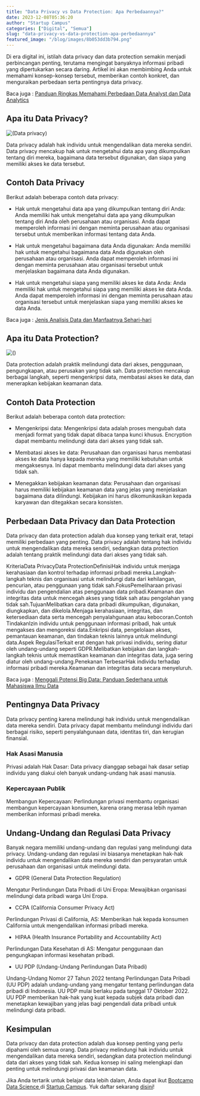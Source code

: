 ```yaml
---
title: "Data Privacy vs Data Protection: Apa Perbedaannya?"
date: 2023-12-08T05:36:20
author: "Startup Campus"
categories: ["Digital", "Semua"]
slug: "data-privacy-vs-data-protection-apa-perbedaannya"
featured_image: "/blog/images/8b053dd3b794.png"
---
```


Di era digital ini, istilah data privacy dan data protection semakin menjadi perbincangan penting, terutama mengingat banyaknya informasi pribadi yang dipertukarkan secara daring. Artikel ini akan membimbing Anda untuk memahami konsep-konsep tersebut, memberikan contoh konkret, dan menguraikan perbedaan serta pentingnya data privacy.

Baca juga : [Panduan Ringkas Memahami Perbedaan Data Analyst dan Data Analytics](https://startupcampus.id/blog/perbedaan-data-analyst-dan-data-analytics/)

## Apa itu Data Privacy?

![(Data privacy)](/uploads/2023/12/Data-Privacy.png)

Data privacy adalah hak individu untuk mengendalikan data mereka sendiri. Data privacy mencakup hak untuk mengetahui data apa yang dikumpulkan tentang diri mereka, bagaimana data tersebut digunakan, dan siapa yang memiliki akses ke data tersebut.

## Contoh Data Privacy

Berikut adalah beberapa contoh data privacy:

- Hak untuk mengetahui data apa yang dikumpulkan tentang diri Anda: Anda memiliki hak untuk mengetahui data apa yang dikumpulkan tentang diri Anda oleh perusahaan atau organisasi. Anda dapat memperoleh informasi ini dengan meminta perusahaan atau organisasi tersebut untuk memberikan informasi tentang data Anda.

- Hak untuk mengetahui bagaimana data Anda digunakan: Anda memiliki hak untuk mengetahui bagaimana data Anda digunakan oleh perusahaan atau organisasi. Anda dapat memperoleh informasi ini dengan meminta perusahaan atau organisasi tersebut untuk menjelaskan bagaimana data Anda digunakan.

- Hak untuk mengetahui siapa yang memiliki akses ke data Anda: Anda memiliki hak untuk mengetahui siapa yang memiliki akses ke data Anda. Anda dapat memperoleh informasi ini dengan meminta perusahaan atau organisasi tersebut untuk menjelaskan siapa yang memiliki akses ke data Anda.

Baca juga : [Jenis Analisis Data dan Manfaatnya Sehari-hari](https://startupcampus.id/blog/jenis-analisis-data-dan-manfaatnya-sehari-hari/)

## Apa itu Data Protection?

![()](/uploads/2023/12/Data-protection.png)

Data protection adalah praktik melindungi data dari akses, penggunaan, pengungkapan, atau perusakan yang tidak sah. Data protection mencakup berbagai langkah, seperti mengenkripsi data, membatasi akses ke data, dan menerapkan kebijakan keamanan data.

## Contoh Data Protection

Berikut adalah beberapa contoh data protection:

- Mengenkripsi data: Mengenkripsi data adalah proses mengubah data menjadi format yang tidak dapat dibaca tanpa kunci khusus. Encryption dapat membantu melindungi data dari akses yang tidak sah.

- Membatasi akses ke data: Perusahaan dan organisasi harus membatasi akses ke data hanya kepada mereka yang memiliki kebutuhan untuk mengaksesnya. Ini dapat membantu melindungi data dari akses yang tidak sah.

- Menegakkan kebijakan keamanan data: Perusahaan dan organisasi harus memiliki kebijakan keamanan data yang jelas yang menjelaskan bagaimana data dilindungi. Kebijakan ini harus dikomunikasikan kepada karyawan dan ditegakkan secara konsisten.

## Perbedaan Data Privacy dan Data Protection

Data privacy dan data protection adalah dua konsep yang terkait erat, tetapi memiliki perbedaan yang penting. Data privacy adalah tentang hak individu untuk mengendalikan data mereka sendiri, sedangkan data protection adalah tentang praktik melindungi data dari akses yang tidak sah.

KriteriaData PrivacyData ProtectionDefinisiHak individu untuk menjaga kerahasiaan dan kontrol terhadap informasi pribadi mereka.Langkah-langkah teknis dan organisasi untuk melindungi data dari kehilangan, pencurian, atau penggunaan yang tidak sah.FokusPemeliharaan privasi individu dan pengendalian atas penggunaan data pribadi.Keamanan dan integritas data untuk mencegah akses yang tidak sah atau pengolahan yang tidak sah.TujuanMelibatkan cara data pribadi dikumpulkan, digunakan, diungkapkan, dan dikelola.Menjaga kerahasiaan, integritas, dan ketersediaan data serta mencegah penyalahgunaan atau kebocoran.Contoh TindakanIzin individu untuk penggunaan informasi pribadi, hak untuk mengakses dan mengoreksi data.Enkripsi data, pengelolaan akses, pemantauan keamanan, dan tindakan teknis lainnya untuk melindungi data.Aspek RegulasiTerkait erat dengan hak privasi individu, sering diatur oleh undang-undang seperti GDPR.Melibatkan kebijakan dan langkah-langkah teknis untuk memastikan keamanan dan integritas data, juga sering diatur oleh undang-undang.Penekanan TerbesarHak individu terhadap informasi pribadi mereka.Keamanan dan integritas data secara menyeluruh.

Baca juga : [Menggali Potensi Big Data: Panduan Sederhana untuk Mahasiswa Ilmu Data](https://startupcampus.id/blog/menggali-potensi-big-data-panduan-sederhana-untuk-mahasiswa-ilmu-data/)

## Pentingnya Data Privacy

Data privacy penting karena melindungi hak individu untuk mengendalikan data mereka sendiri. Data privacy dapat membantu melindungi individu dari berbagai risiko, seperti penyalahgunaan data, identitas tiri, dan kerugian finansial.

### Hak Asasi Manusia

Privasi adalah Hak Dasar: Data privacy dianggap sebagai hak dasar setiap individu yang diakui oleh banyak undang-undang hak asasi manusia.

### Kepercayaan Publik

Membangun Kepercayaan: Perlindungan privasi membantu organisasi membangun kepercayaan konsumen, karena orang merasa lebih nyaman memberikan informasi pribadi mereka.

## Undang-Undang dan Regulasi Data Privacy

Banyak negara memiliki undang-undang dan regulasi yang melindungi data privacy. Undang-undang dan regulasi ini biasanya menetapkan hak-hak individu untuk mengendalikan data mereka sendiri dan persyaratan untuk perusahaan dan organisasi untuk melindungi data.

- GDPR (General Data Protection Regulation)

Mengatur Perlindungan Data Pribadi di Uni Eropa: Mewajibkan organisasi melindungi data pribadi warga Uni Eropa.

- CCPA (California Consumer Privacy Act)

Perlindungan Privasi di California, AS: Memberikan hak kepada konsumen California untuk mengendalikan informasi pribadi mereka.

- HIPAA (Health Insurance Portability and Accountability Act)

Perlindungan Data Kesehatan di AS: Mengatur penggunaan dan pengungkapan informasi kesehatan pribadi.

- UU PDP (Undang-Undang Perlindungan Data Pribadi)

Undang-Undang Nomor 27 Tahun 2022 tentang Perlindungan Data Pribadi (UU PDP) adalah undang-undang yang mengatur tentang perlindungan data pribadi di Indonesia. UU PDP mulai berlaku pada tanggal 17 Oktober 2022. UU PDP memberikan hak-hak yang kuat kepada subjek data pribadi dan menetapkan kewajiban yang jelas bagi pengendali data pribadi untuk melindungi data pribadi.

## Kesimpulan

Data privacy dan data protection adalah dua konsep penting yang perlu dipahami oleh semua orang. Data privacy melindungi hak individu untuk mengendalikan data mereka sendiri, sedangkan data protection melindungi data dari akses yang tidak sah. Kedua konsep ini saling melengkapi dan penting untuk melindungi privasi dan keamanan data.

Jika Anda tertarik untuk belajar data lebih dalam, Anda dapat ikut [Bootcamp Data Science ](https://startupcampus.id/public-bootcamp/data-science)di [Startup Campus](https://startupcampus.id/). Yuk daftar sekarang [disini](https://startupcampus.id/daftar/bootcamp-public)!
